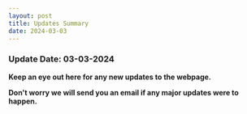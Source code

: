 ```yaml
---
layout: post
title: Updates Summary
date: 2024-03-03
---
```

### Update Date: 03-03-2024

**Keep an eye out here for any new updates to the webpage.**

**Don't worry we will send you an email if any major updates were to happen.**
